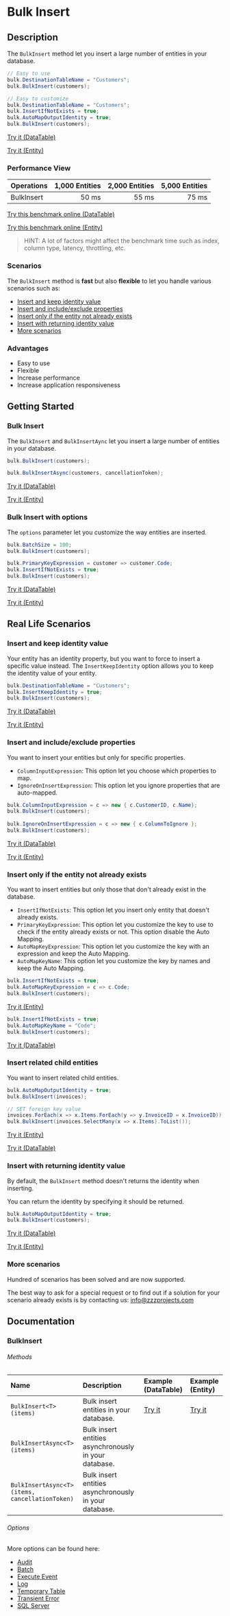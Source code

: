 # Bulk Insert

## Description

The `BulkInsert` method let you insert a large number of entities in your database.

```csharp
// Easy to use
bulk.DestinationTableName = "Customers";
bulk.BulkInsert(customers);

// Easy to customize
bulk.DestinationTableName = "Customers";
bulk.InsertIfNotExists = true;
bulk.AutoMapOutputIdentity = true;
bulk.BulkInsert(customers);
```

[Try it (DataTable)](https://dotnetfiddle.net/UtvblA)

[Try it (Entity)](https://dotnetfiddle.net/Nm4Ndu)


### Performance View

| Operations      | 1,000 Entities | 2,000 Entities | 5,000 Entities |
| :-------------- | -------------: | -------------: | -------------: |
| BulkInsert      | 50 ms          | 55 ms          | 75 ms          |

[Try this benchmark online (DataTable)](https://dotnetfiddle.net/op4qjQ)

[Try this benchmark online (Entity)](https://dotnetfiddle.net/cHdVFF)

> HINT: A lot of factors might affect the benchmark time such as index, column type, latency, throttling, etc.

### Scenarios
The `BulkInsert` method is **fast** but also **flexible** to let you handle various scenarios such as:
- [Insert and keep identity value](#insert-and-keep-identity-value)
- [Insert and include/exclude properties](#insert-and-includeexclude-properties)
- [Insert only if the entity not already exists](#insert-only-if-the-entity-not-already-exists)
- [Insert with returning identity value](#insert-with-returning-identity-value)
- [More scenarios](#more-scenarios)

### Advantages
- Easy to use
- Flexible
- Increase performance
- Increase application responsiveness

## Getting Started

### Bulk Insert
The `BulkInsert` and `BulkInsertAync` let you insert a large number of entities in your database.

```csharp
bulk.BulkInsert(customers);

bulk.BulkInsertAsync(customers, cancellationToken);
```
[Try it (DataTable)](https://dotnetfiddle.net/V7BSkx)

[Try it (Entity)](https://dotnetfiddle.net/ltMk9u)

### Bulk Insert with options
The `options` parameter let you customize the way entities are inserted.

```csharp
bulk.BatchSize = 100;
bulk.BulkInsert(customers);

bulk.PrimaryKeyExpression = customer => customer.Code;
bulk.InsertIfNotExists = true;
bulk.BulkInsert(customers);
```
[Try it (DataTable)](https://dotnetfiddle.net/C8kAfL)

[Try it (Entity)](https://dotnetfiddle.net/YzSPKX)

## Real Life Scenarios

### Insert and keep identity value
Your entity has an identity property, but you want to force to insert a specific value instead. The `InsertKeepIdentity` option allows you to keep the identity value of your entity.

```csharp
bulk.DestinationTableName = "Customers";
bulk.InsertKeepIdentity = true;
bulk.BulkInsert(customers);
```
[Try it (DataTable)](https://dotnetfiddle.net/GwWGpY)

[Try it (Entity)](https://dotnetfiddle.net/04NuC3)

### Insert and include/exclude properties

You want to insert your entities but only for specific properties.

- `ColumnInputExpression`: This option let you choose which properties to map.
- `IgnoreOnInsertExpression`: This option let you ignore properties that are auto-mapped.

```csharp
bulk.ColumnInputExpression = c => new { c.CustomerID, c.Name};
bulk.BulkInsert(customers);
            
bulk.IgnoreOnInsertExpression = c => new { c.ColumnToIgnore };
bulk.BulkInsert(customers);
```
[Try it (DataTable)](https://dotnetfiddle.net/xS44Il)

[Try it (Entity)](https://dotnetfiddle.net/obTRqp)

### Insert only if the entity not already exists
You want to insert entities but only those that don't already exist in the database.

- `InsertIfNotExists`: This option let you insert only entity that doesn't already exists.
- `PrimaryKeyExpression`: This option let you customize the key to use to check if the entity already exists or not. This option disable the Auto Mapping.
- `AutoMapKeyExpression`: This option let you customize the key with an expression and keep the Auto Mapping.
- `AutoMapKeyName`: This option let you customize the key by names and keep the Auto Mapping.

```csharp
bulk.InsertIfNotExists = true;
bulk.AutoMapKeyExpression = c => c.Code;
bulk.BulkInsert(customers);
```
[Try it (Entity)](https://dotnetfiddle.net/DLMhLv)

```csharp
bulk.InsertIfNotExists = true;
bulk.AutoMapKeyName = "Code";
bulk.BulkInsert(customers);
```
[Try it (DataTable)](https://dotnetfiddle.net/waYK0E)


### Insert related child entities
You want to insert related child entities.

```csharp
bulk.AutoMapOutputIdentity = true;
bulk.BulkInsert(invoices);

// SET foreign key value			
invoices.ForEach(x => x.Items.ForEach(y => y.InvoiceID = x.InvoiceID));
bulk.BulkInsert(invoices.SelectMany(x => x.Items).ToList());
```
[Try it (Entity)](https://dotnetfiddle.net/9REv9u)

[Try it (DataTable)](https://dotnetfiddle.net/zDdjQm)

### Insert with returning identity value
By default, the `BulkInsert` method doesn't returns the identity when inserting.

You can return the identity by specifying it should be returned.

```csharp
bulk.AutoMapOutputIdentity = true;
bulk.BulkInsert(customers);
```
[Try it (DataTable)](https://dotnetfiddle.net/g5pSS1)

[Try it (Entity)](https://dotnetfiddle.net/klt6MY)

### More scenarios
Hundred of scenarios has been solved and are now supported.

The best way to ask for a special request or to find out if a solution for your scenario already exists is by contacting us:
info@zzzprojects.com

## Documentation

### BulkInsert

###### Methods

| Name | Description | Example (DataTable) | Example (Entity) |
| :--- | :----------  | :------ | :------ |
| `BulkInsert<T>(items)` | Bulk insert entities in your database. | [Try it](https://dotnetfiddle.net/ikjsmq) | [Try it](https://dotnetfiddle.net/oz7CCC) |
| `BulkInsertAsync<T>(items)` | Bulk insert entities asynchronously in your database. | |
| `BulkInsertAsync<T>(items, cancellationToken)` | Bulk insert entities asynchronously in your database. | |

###### Options
More options can be found here:

- [Audit](https://bulk-operations.net/audit)
- [Batch](https://bulk-operations.net/batch)
- [Execute Event](https://bulk-operations.net/execute-event)
- [Log](https://bulk-operations.net/log)
- [Temporary Table](https://bulk-operations.net/temporary-table)
- [Transient Error](https://bulk-operations.net/transient-error)
- [SQL Server](https://bulk-operations.net/sql-server)
